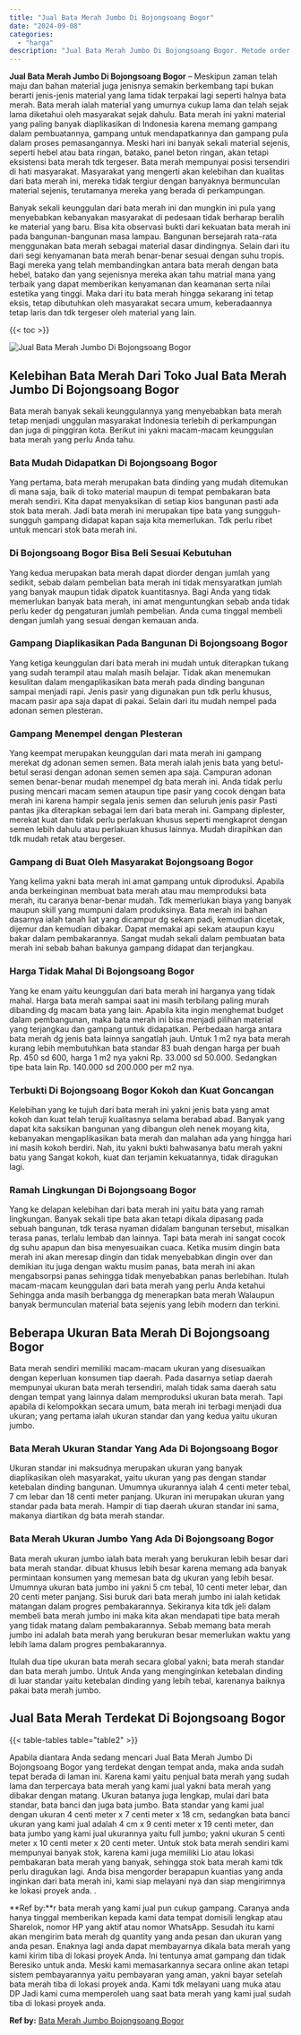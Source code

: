 ```yaml
---
title: "Jual Bata Merah Jumbo Di Bojongsoang Bogor"
date: "2024-09-08"
categories: 
  - "harga"
description: "Jual Bata Merah Jumbo Di Bojongsoang Bogor. Metode order bata merah yang kami jual pun cukup gampang. Caranya anda hanya tinggal memberikan kepada kami data..."
---
```


**Jual Bata Merah Jumbo Di Bojongsoang Bogor** – Meskipun zaman telah maju dan bahan material juga jenisnya semakin berkembang tapi bukan berarti jenis-jenis material yang lama tidak terpakai lagi seperti halnya bata merah. Bata merah ialah material yang umurnya cukup lama dan telah sejak lama diketahui oleh masyarakat sejak dahulu. Bata merah ini yakni material yang paling banyak diaplikasikan di Indonesia karena memang gampang dalam pembuatannya, gampang untuk mendapatkannya dan gampang pula dalam proses pemasangannya. Meski hari ini banyak sekali material sejenis, seperti hebel atau bata ringan, batako, panel beton ringan, akan tetapi eksistensi bata merah tdk tergeser. Bata merah mempunyai posisi tersendiri di hati masyarakat. Masyarakat yang mengerti akan kelebihan dan kualitas dari bata merah ini, mereka tidak tergiur dengan banyaknya bermunculan material sejenis, terutamanya mereka yang berada di perkampungan.

Banyak sekali keunggulan dari bata merah ini dan mungkin ini pula yang menyebabkan kebanyakan masyarakat di pedesaan tidak berharap beralih ke material yang baru. Bisa kita observasi bukti dari kekuatan bata merah ini pada bangunan-bangunan masa lampau. Bangunan bersejarah rata-rata menggunakan bata merah sebagai material dasar dindingnya. Selain dari itu dari segi kenyamanan bata merah benar-benar sesuai dengan suhu tropis. Bagi mereka yang telah membandingkan antara bata merah dengan bata hebel, batako dan yang sejenisnya mereka akan tahu matrial mana yang terbaik yang dapat memberikan kenyamanan dan keamanan serta nilai estetika yang tinggi. Maka dari itu bata merah hingga sekarang ini tetap eksis, tetap dibutuhkan oleh masyarakat secara umum, keberadaannya tetap laris dan tdk tergeser oleh material yang lain.

{{< toc >}}

![Jual Bata Merah Jumbo Di Bojongsoang Bogor](/images/jual-bata-merah-29.png)

## Kelebihan Bata Merah Dari Toko Jual Bata Merah Jumbo Di Bojongsoang Bogor

Bata merah banyak sekali keunggulannya yang menyebabkan bata merah tetap menjadi unggulan masyarakat Indonesia terlebih di perkampungan dan juga di pinggiran kota. Berikut ini yakni macam-macam keunggulan bata merah yang perlu Anda tahu.

### Bata Mudah Didapatkan Di Bojongsoang Bogor

Yang pertama, bata merah merupakan bata dinding yang mudah ditemukan di mana saja, baik di toko material maupun di tempat pembakaran bata merah sendiri. Kita dapat menyaksikan di setiap kios bangunan pasti ada stok bata merah. Jadi bata merah ini merupakan tipe bata yang sungguh-sungguh gampang didapat kapan saja kita memerlukan. Tdk perlu ribet untuk mencari stok bata merah ini.

### Di Bojongsoang Bogor Bisa Beli Sesuai Kebutuhan

Yang kedua merupakan bata merah dapat diorder dengan jumlah yang sedikit, sebab dalam pembelian bata merah ini tidak mensyaratkan jumlah yang banyak maupun tidak dipatok kuantitasnya. Bagi Anda yang tidak memerlukan banyak bata merah, ini amat menguntungkan sebab anda tidak perlu keder dg pengaturan jumlah pembelian. Anda cuma tinggal membeli dengan jumlah yang sesuai dengan kemauan anda.

### Gampang Diaplikasikan Pada Bangunan Di Bojongsoang Bogor

Yang ketiga keunggulan dari bata merah ini mudah untuk diterapkan tukang yang sudah terampil atau malah masih belajar. Tidak akan menemukan kesulitan dalam mengaplikasikan bata merah pada dinding bangunan sampai menjadi rapi. Jenis pasir yang digunakan pun tdk perlu khusus, macam pasir apa saja dapat di pakai. Selain dari itu mudah nempel pada adonan semen plesteran.

### Gampang Menempel dengan Plesteran

Yang keempat merupakan keunggulan dari mata merah ini gampang merekat dg adonan semen semen. Bata merah ialah jenis bata yang betul-betul serasi dengan adonan semen semen apa saja. Campuran adonan semen benar-benar mudah menempel dg bata merah ini. Anda tidak perlu pusing mencari macam semen ataupun tipe pasir yang cocok dengan bata merah ini karena hampir segala jenis semen dan seluruh jenis pasir Pasti pantas jika diterapkan sebagai lem dari bata merah ini. Gampang diplester, merekat kuat dan tidak perlu perlakuan khusus seperti mengkaprot dengan semen lebih dahulu atau perlakuan khusus lainnya. Mudah dirapihkan dan tdk mudah retak atau bergeser.

### Gampang di Buat Oleh Masyarakat Bojongsoang Bogor

Yang kelima yakni bata merah ini amat gampang untuk diproduksi. Apabila anda berkeinginan membuat bata merah atau mau memproduksi bata merah, itu caranya benar-benar mudah. Tdk memerlukan biaya yang banyak maupun skill yang mumpuni dalam produksinya. Bata merah ini bahan dasarnya ialah tanah liat yang dicampur dg sekam padi, kemudian dicetak, dijemur dan kemudian dibakar. Dapat memakai api sekam ataupun kayu bakar dalam pembakarannya. Sangat mudah sekali dalam pembuatan bata merah ini sebab bahan bakunya gampang didapat dan terjangkau.

### Harga Tidak Mahal Di Bojongsoang Bogor

Yang ke enam yaitu keunggulan dari bata merah ini harganya yang tidak mahal. Harga bata merah sampai saat ini masih terbilang paling murah dibanding dg macam bata yang lain. Apabila kita ingin menghemat budget dalam pembangunan, maka bata merah ini bisa menjadi pilihan material yang terjangkau dan gampang untuk didapatkan. Perbedaan harga antara bata merah dg jenis bata lainnya sangatlah jauh. Untuk 1 m2 nya bata merah kurang lebih membutuhkan bata standar 83 buah dengan harga per buah Rp. 450 sd 600, harga 1 m2 nya yakni Rp. 33.000 sd 50.000. Sedangkan tipe bata lain Rp. 140.000 sd 200.000 per m2 nya.

### Terbukti Di Bojongsoang Bogor Kokoh dan Kuat Goncangan

Kelebihan yang ke tujuh dari bata merah ini yakni jenis bata yang amat kokoh dan kuat telah teruji kualitasnya selama berabad abad. Banyak yang dapat kita saksikan bangunan yang dibangun oleh nenek moyang kita, kebanyakan mengaplikasikan bata merah dan malahan ada yang hingga hari ini masih kokoh berdiri. Nah, itu yakni bukti bahwasanya batu merah yakni batu yang Sangat kokoh, kuat dan terjamin kekuatannya, tidak diragukan lagi.

### Ramah Lingkungan Di Bojongsoang Bogor

Yang ke delapan kelebihan dari bata merah ini yaitu bata yang ramah lingkungan. Banyak sekali tipe bata akan tetapi dikala dipasang pada sebuah bangunan, tdk terasa nyaman didalam bangunan tersebut, misalkan terasa panas, terlalu lembab dan lainnya. Tapi bata merah ini sangat cocok dg suhu apapun dan bisa menyesuaikan cuaca. Ketika musim dingin bata merah ini akan meresap dingin dan tidak menyebabkan dingin over dan demikian itu juga dengan waktu musim panas, bata merah ini akan mengabsorpsi panas sehingga tidak menyebabkan panas berlebihan. Itulah macam-macam keunggulan dari bata merah yang perlu Anda ketahui Sehingga anda masih berbangga dg menerapkan bata merah Walaupun banyak bermunculan material bata sejenis yang lebih modern dan terkini.

## Beberapa Ukuran Bata Merah Di Bojongsoang Bogor

Bata merah sendiri memiliki macam-macam ukuran yang disesuaikan dengan keperluan konsumen tiap daerah. Pada dasarnya setiap daerah mempunyai ukuran bata merah tersendiri, malah tidak sama daerah satu dengan tempat yang lainnya dalam memproduksi ukuran bata merah. Tapi apabila di kelompokkan secara umum, bata merah ini terbagi menjadi dua ukuran; yang pertama ialah ukuran standar dan yang kedua yaitu ukuran jumbo.

### Bata Merah Ukuran Standar Yang Ada Di Bojongsoang Bogor

Ukuran standar ini maksudnya merupakan ukuran yang banyak diaplikasikan oleh masyarakat, yaitu ukuran yang pas dengan standar ketebalan dinding bangunan. Umumnya ukurannya ialah 4 centi meter tebal, 7 cm lebar dan 18 centi meter panjang. Ukuran ini merupakan ukuran yang standar pada bata merah. Hampir di tiap daerah ukuran standar ini sama, makanya diartikan dg bata merah standar.

### Bata Merah Ukuran Jumbo Yang Ada Di Bojongsoang Bogor

Bata merah ukuran jumbo ialah bata merah yang berukuran lebih besar dari bata merah standar. dibuat khusus lebih besar karena memang ada banyak permintaan konsumen yang memesan bata dg ukuran yang lebih besar. Umumnya ukuran bata jumbo ini yakni 5 cm tebal, 10 centi meter lebar, dan 20 centi meter panjang. Sisi buruk dari bata merah jumbo ini ialah ketidak matangan dalam progres pembakarannya. Sekiranya kita tdk jeli dalam membeli bata merah jumbo ini maka kita akan mendapati tipe bata merah yang tidak matang dalam pembakarannya. Sebab memang bata merah jumbo ini adalah bata merah yang berukuran besar memerlukan waktu yang lebih lama dalam progres pembakarannya.

Itulah dua tipe ukuran bata merah secara global yakni; bata merah standar dan bata merah jumbo. Untuk Anda yang menginginkan ketebalan dinding di luar standar yaitu ketebalan dinding yang lebih tebal, karenanya baiknya pakai bata merah jumbo.

## Jual Bata Merah Terdekat Di Bojongsoang Bogor

{{< table-tables table="table2" >}}

Apabila diantara Anda sedang mencari Jual Bata Merah Jumbo Di Bojongsoang Bogor yang terdekat dengan tempat anda, maka anda sudah tepat berada di laman ini. Karena kami yaitu penjual bata merah yang sudah lama dan terpercaya bata merah yang kami jual yakni bata merah yang dibakar dengan matang. Ukuran batanya juga lengkap, mulai dari bata standar, bata banci dan juga bata jumbo. Bata standar yang kami jual dengan ukuran 4 centi meter x 7 centi meter x 18 cm, sedangkan bata banci ukuran yang kami jual adalah 4 cm x 9 centi meter x 19 centi meter, dan bata jumbo yang kami jual ukurannya yaitu full jumbo; yakni ukuran 5 centi meter x 10 centi meter x 20 centi meter. Untuk stok bata merah sendiri kami mempunyai banyak stok, karena kami juga memiliki Lio atau lokasi pembakaran bata merah yang banyak, sehingga stok bata merah kami tdk perlu diragukan lagi. Anda bisa mengorder berapapun kuantias yang anda inginkan dari bata merah ini, kami siap melayani nya dan siap mengirimnya ke lokasi proyek anda.
.

**Ref by:**r bata merah yang kami jual pun cukup gampang. Caranya anda hanya tinggal memberikan kepada kami data tempat domisili lengkap atau Sharelok, nomor HP yang aktif atau nomor WhatsApp. Sesudah itu kami akan mengirim bata merah dg quantity yang anda pesan dan ukuran yang anda pesan. Enaknya lagi anda dapat membayarnya dikala bata merah yang kami kirim tiba di lokasi proyek Anda. Ini tentunya amat gampang dan tidak Beresiko untuk anda. Meski kami memasarkannya secara online akan tetapi sistem pembayarannya yaitu pembayaran yang aman, yakni bayar setelah bata merah tiba di lokasi proyek anda. Kami tdk melayani uang muka atau DP Jadi kami cuma memperoleh uang saat bata merah yang kami jual sudah tiba di lokasi proyek anda.

**Ref by:** [Bata Merah Jumbo Bojongsoang Bogor](https://id.wikipedia.org/wiki/Bata)
